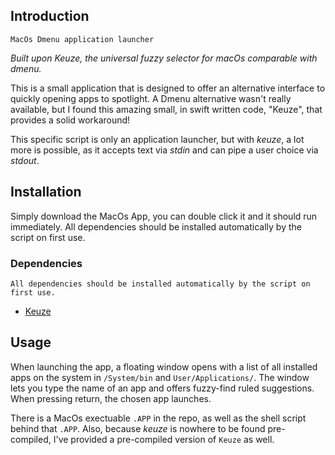## Introduction
`MacOs Dmenu application launcher`

*Built upon Keuze, the universal fuzzy selector for macOs comparable with dmenu.*

This is a small application that is designed to offer an alternative interface
to quickly opening apps to spotlight. A Dmenu alternative wasn't really
available, but I found this amazing small, in swift written code, "Keuze", that
provides a solid workaround!

This specific script is only an application launcher, but with *keuze*, a lot
more is possible, as it accepts text via *stdin* and can pipe a user choice via
*stdout*.

## Installation
Simply download the MacOs App, you can double click it and it should run
immediately. 
All dependencies should be installed automatically by the script on first use.

### Dependencies
`All dependencies should be installed automatically by the script on first use.`
- [Keuze](https://github.com/JodusNodus/keuze)

## Usage
When launching the app, a floating window opens with a list of all installed
apps on the system in `/System/bin` and `User/Applications/`. The window lets
you type the name of an app and offers fuzzy-find ruled suggestions. When
pressing return, the chosen app launches.

There is a MacOs exectuable `.APP` in the repo, as well as the shell script
behind that `.APP`. Also, because *keuze* is nowhere to be found pre-compiled,
I've provided a pre-compiled version of `Keuze` as well. 
